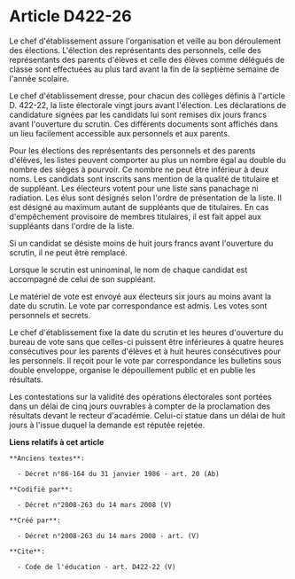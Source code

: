 # Article D422-26

Le chef d'établissement assure l'organisation et veille au bon déroulement des élections. L'élection des représentants des
personnels, celle des représentants des parents d'élèves et celle des élèves comme délégués de classe sont effectuées au plus
tard avant la fin de la septième semaine de l'année scolaire. 

Le chef d'établissement dresse, pour chacun des collèges définis à l'article D. 422-22, la liste électorale vingt jours avant
l'élection. Les déclarations de candidature signées par les candidats lui sont remises dix jours francs avant l'ouverture du
scrutin. Ces différents documents sont affichés dans un lieu facilement accessible aux personnels et aux parents. 

Pour les élections des représentants des personnels et des parents d'élèves, les listes peuvent comporter au plus un nombre
égal au double du nombre des sièges à pourvoir. Ce nombre ne peut être inférieur à deux noms. Les candidats sont inscrits
sans mention de la qualité de titulaire et de suppléant. Les électeurs votent pour une liste sans panachage ni radiation. Les
élus sont désignés selon l'ordre de présentation de la liste. Il est désigné au maximum autant de suppléants que de
titulaires. En cas d'empêchement provisoire de membres titulaires, il est fait appel aux suppléants dans l'ordre de la
liste. 

Si un candidat se désiste moins de huit jours francs avant l'ouverture du scrutin, il ne peut être remplacé. 

Lorsque le scrutin est uninominal, le nom de chaque candidat est accompagné de celui de son suppléant. 

Le matériel de vote est envoyé aux électeurs six jours au moins avant la date du scrutin. Le vote par correspondance est
admis. Les votes sont personnels et secrets. 

Le chef d'établissement fixe la date du scrutin et les heures d'ouverture du bureau de vote sans que celles-ci puissent être
inférieures à quatre heures consécutives pour les parents d'élèves et à huit heures consécutives pour les personnels. Il
reçoit pour le vote par correspondance les bulletins sous double enveloppe, organise le dépouillement public et en publie les
résultats. 

Les contestations sur la validité des opérations électorales sont portées dans un délai de cinq jours ouvrables à compter de
la proclamation des résultats devant le recteur d'académie. Celui-ci statue dans un délai de huit jours à l'issue duquel la
demande est réputée rejetée.

**Liens relatifs à cet article**

	**Anciens textes**:

	  - Décret n°86-164 du 31 janvier 1986 - art. 20 (Ab)

	**Codifié par**:

	  - Décret n°2008-263 du 14 mars 2008 (V)

	**Créé par**:

	  - Décret n°2008-263 du 14 mars 2008 - art. (V)

	**Cite**:

	  - Code de l'éducation - art. D422-22 (V)
